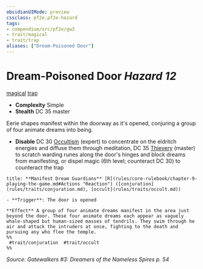 ```yaml
---
obsidianUIMode: preview
cssclass: pf2e,pf2e-hazard
tags:
- compendium/src/pf2e/gw3
- trait/magical
- trait/trap
aliases: ["Dream-Poisoned Door"]
---
```

# Dream-Poisoned Door *Hazard 12*  
[magical](magical.md "Magical Item Trait")  [trap](trap.md "Trap Hazard Trait")  

- **Complexity** Simple
- **Stealth** DC 35 master  

Eerie shapes manifest within the doorway as it's opened, conjuring a group of four animate dreams into being.

- **Disable** DC 30 [Occultism](skills.md#Occultism) (expert) to concentrate on the eldritch energies and diffuse them through meditation, DC 35 [Thievery](skills.md#Thievery) (master) to scratch warding runes along the door's hinges and block dreams from manifesting, or dispel magic (6th level; counteract DC 30) to counteract the trap  

```ad-embed-ability
title: **Manifest Dream Guardians** [R](rules/core-rulebook/chapter-9-playing-the-game.md#Actions "Reaction") ([conjuration](rules/traits/conjuration.md), [occult](rules/traits/occult.md))

- **Trigger**: The door is opened

**Effect** A group of four animate dreams manifest in the area just beyond the door. These four animate dreams each appear as vaguely whale-shaped but human-sized masses of tendrils. They swim through he air and attack the intruders at once, fighting to the death and pursuing any who flee the temple.  
%%
 #trait/conjuration  #trait/occult 
%%
```

*Source: Gatewalkers #3: Dreamers of the Nameless Spires p. 54*
